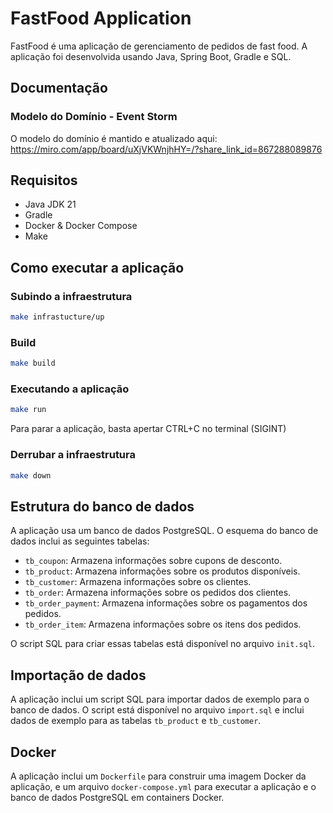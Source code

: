 # FastFood Application

FastFood é uma aplicação de gerenciamento de pedidos de fast food. A aplicação foi desenvolvida usando Java, Spring Boot, Gradle e SQL.

## Documentação

### Modelo do Domínio - Event Storm

O modelo do domínio é mantido e atualizado aqui:
https://miro.com/app/board/uXjVKWnjhHY=/?share_link_id=867288089876

## Requisitos

- Java JDK 21
- Gradle
- Docker & Docker Compose
- Make

## Como executar a aplicação

### Subindo a infraestrutura
```sh
make infrastucture/up
```

### Build
```sh
make build
```

### Executando a aplicação
```sh
make run
```
Para parar a aplicação, basta apertar CTRL+C no terminal (SIGINT)

### Derrubar a infraestrutura
```sh
make down
```

## Estrutura do banco de dados

A aplicação usa um banco de dados PostgreSQL. O esquema do banco de dados inclui as seguintes tabelas:

- `tb_coupon`: Armazena informações sobre cupons de desconto.
- `tb_product`: Armazena informações sobre os produtos disponíveis.
- `tb_customer`: Armazena informações sobre os clientes.
- `tb_order`: Armazena informações sobre os pedidos dos clientes.
- `tb_order_payment`: Armazena informações sobre os pagamentos dos pedidos.
- `tb_order_item`: Armazena informações sobre os itens dos pedidos.

O script SQL para criar essas tabelas está disponível no arquivo `init.sql`.

## Importação de dados

A aplicação inclui um script SQL para importar dados de exemplo para o banco de dados. O script está disponível no arquivo `import.sql` e inclui dados de exemplo para as tabelas `tb_product` e `tb_customer`.

## Docker

A aplicação inclui um `Dockerfile` para construir uma imagem Docker da aplicação, e um arquivo `docker-compose.yml` para executar a aplicação e o banco de dados PostgreSQL em containers Docker.